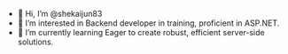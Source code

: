 - 👋 Hi, I’m @shekaijun83
- 👀 I’m interested in Backend developer in training, proficient in ASP.NET. 
- 🌱 I’m currently learning Eager to create robust, efficient server-side solutions.
